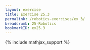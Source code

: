 ```yaml
---
layout: exercise
title: Exercise 25.3
permalink: /robotics-exercises/ex_3/
breadcrumb: 25-Robotics
bookmarkID: ex25.3
---
```


{% include mathjax_support %}
